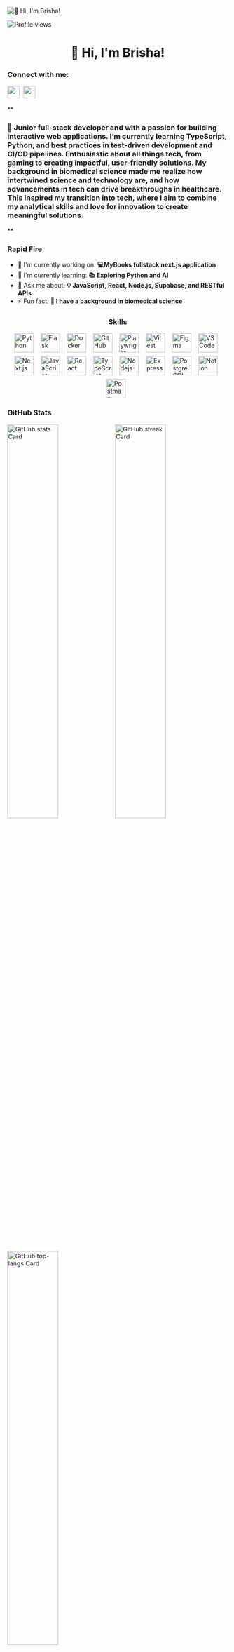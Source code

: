 ![👋 Hi, I'm Brisha!](https://static.wixstatic.com/media/53fad0_ce0704caa0174d6aa9b2b8101a62fa77~mv2.gif)

![Profile views](https://komarev.com/ghpvc/?username=BrishaP&label=Profile%20views&color=0e75b6&style=flat)

<div id="toc">
  <ul align="center" style="list-style: none">
    <summary>
      <h1>
        👋 Hi, I'm Brisha!
      </h1>
    </summary>
  </ul>
</div>

**<h3 align="left">Connect with me:</h3>** 
<p align="left"><a href="https://github.com/sushilmagare10" target="_blank"><img src="https://img.shields.io/badge/GitHub-100000?logo=github&logoColor=white" height="28" style="margin-right: 4px"></a> <a href="https://www.linkedin.com/in/www.linkedin.com/in/brisha-patel" target="_blank"><img src="https://img.shields.io/badge/LinkedIn-0077B5?style=for-the-badge&logo=linkedin&logoColor=white" height="28" style="margin-right: 4px"></a></p>

 **<h3 align="left">🚀 Junior full-stack developer and with a passion for building interactive web applications. I’m currently learning TypeScript, Python, and best practices in test-driven development and CI/CD pipelines. Enthusiastic about all things tech, from gaming to creating impactful, user-friendly solutions. My background in biomedical science made me realize how intertwined science and technology are, and how advancements in tech can drive breakthroughs in healthcare. This inspired my transition into tech, where I aim to combine my analytical skills and love for innovation to create meaningful solutions.
 </h3>**

**<h3 align="left">Rapid Fire</h3>**

- 💼 I'm currently working on: **💻MyBooks fullstack next.js application**
- 🌱 I'm currently learning: **📚 Exploring Python and AI**
- 💬 Ask me about: **💡 JavaScript, React, Node.js, Supabase, and RESTful APIs**
- ⚡ Fun fact: **🎢 I have a background in biomedical science**

 **<h3 align="center">Skills</h3>**

<div style="display: flex; flex-wrap: wrap; gap: 8px; justify-content: center;"><img src="https://cdn.jsdelivr.net/gh/devicons/devicon/icons/python/python-original.svg" height="44" alt="Python" style="margin-right: 8px"> <img src="https://cdn.jsdelivr.net/gh/devicons/devicon/icons/flask/flask-original.svg" height="44" alt="Flask" style="margin-right: 8px"> <img src="https://cdn.jsdelivr.net/gh/devicons/devicon/icons/docker/docker-original.svg" height="44" alt="Docker" style="margin-right: 8px"> <img src="https://cdn.jsdelivr.net/gh/devicons/devicon@latest/icons/github/github-original-wordmark.svg" height="44" alt="GitHub" style="margin-right: 8px"> <img src="https://cdn.jsdelivr.net/gh/devicons/devicon@latest/icons/playwright/playwright-original.svg" height="44" alt="Playwright" style="margin-right: 8px"> <img src="https://cdn.jsdelivr.net/gh/devicons/devicon@latest/icons/vitest/vitest-original.svg" height="44" alt="Vitest" style="margin-right: 8px"> <img src="https://cdn.jsdelivr.net/gh/devicons/devicon@latest/icons/figma/figma-original.svg" height="44" alt="Figma" style="margin-right: 8px"> <img src="https://cdn.jsdelivr.net/gh/devicons/devicon@latest/icons/vscode/vscode-original.svg" height="44" alt="VSCode" style="margin-right: 8px"> <img src="https://cdn.jsdelivr.net/gh/devicons/devicon@latest/icons/nextjs/nextjs-original-wordmark.svg" height="44" alt="Next.js" style="margin-right: 8px"> <img src="https://cdn.simpleicons.org/javascript/F7DF1E" height="44" alt="JavaScript" style="margin-right: 8px"> <img src="https://cdn.simpleicons.org/react/61DAFB" height="44" alt="React" style="margin-right: 8px"> <img src="https://cdn.simpleicons.org/typescript/3178C6" height="44" alt="TypeScript" style="margin-right: 8px"> <img src="https://cdn.simpleicons.org/adonisjs/5A45FF" height="44" alt="Nodejs" style="margin-right: 8px"> <img src="https://cdn.simpleicons.org/express/000000" height="44" alt="Express" style="margin-right: 8px"> <img src="https://cdn.simpleicons.org/postgresql/336791" height="44" alt="PostgreSQL" style="margin-right: 8px"> <img src="https://skillicons.dev/icons?i=notion" height="44" alt="Notion" style="margin-right: 8px"> <img src="https://skillicons.dev/icons?i=postman" height="44" alt="Postman" style="margin-right: 8px"></div>

 **<h3 align="left">GitHub Stats</h3>**

<p align="left">
  <img width="48%" src="https://github-readme-stats.vercel.app/api?username=BrishaP&theme=react&hide_title=false&hide_rank=false&show_icons=false&include_all_commits=false&count_private=true&line_height=23" alt="GitHub stats Card" />
  <img width="48%" src="https://streak-stats.demolab.com/?user=BrishaP&theme=react&hide_border=false&date_format=M+j%5B%2C+Y%5D&mode=daily&hide_total_contributions=false&hide_current_streak=false&hide_longest_streak=false&card_height=200" alt="GitHub streak Card" />
</p>

<p align="left">
  <img width="48%" src="https://github-readme-stats.vercel.app/api/top-langs?username=BrishaP&theme=react&hide_title=false&layout=compact&langs_count=6&hide_progress=false&card_width=400" alt="GitHub top-langs Card" />
</p>

![Leetcode Stats](https://leetcard.Bpatel930/Bpatel930)

